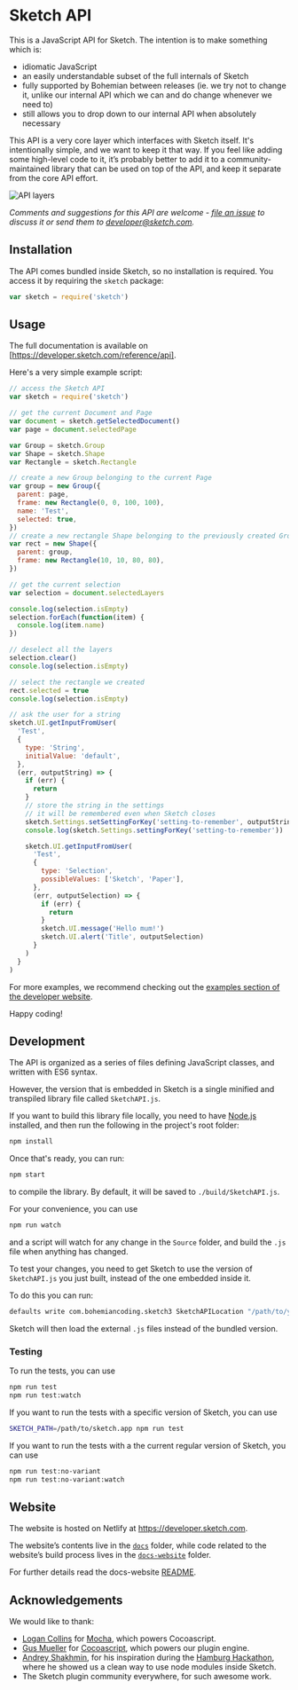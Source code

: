 # Sketch API

This is a JavaScript API for Sketch. The intention is to make something which is:

- idiomatic JavaScript
- an easily understandable subset of the full internals of Sketch
- fully supported by Bohemian between releases (ie. we try not to change it, unlike our internal API which we can and do change whenever we need to)
- still allows you to drop down to our internal API when absolutely necessary

This API is a very core layer which interfaces with Sketch itself. It's intentionally simple, and we want to keep it that way. If you feel like adding some high-level code to it, it’s probably better to add it to a community-maintained library that can be used on top of the API, and keep it separate from the core API effort.

![API layers](https://cloud.githubusercontent.com/assets/206306/19645098/f7d3615c-99ea-11e6-962a-439fb553bf2d.png)

_Comments and suggestions for this API are welcome - [file an issue](https://github.com/sketch-hq/SketchAPI/issues) to discuss it or send them to developer@sketch.com._

## Installation

The API comes bundled inside Sketch, so no installation is required. You access it by requiring the `sketch` package:

```js
var sketch = require('sketch')
```

## Usage

The full documentation is available on [https://developer.sketch.com/reference/api].

Here's a very simple example script:

```js
// access the Sketch API
var sketch = require('sketch')

// get the current Document and Page
var document = sketch.getSelectedDocument()
var page = document.selectedPage

var Group = sketch.Group
var Shape = sketch.Shape
var Rectangle = sketch.Rectangle

// create a new Group belonging to the current Page
var group = new Group({
  parent: page,
  frame: new Rectangle(0, 0, 100, 100),
  name: 'Test',
  selected: true,
})
// create a new rectangle Shape belonging to the previously created Group
var rect = new Shape({
  parent: group,
  frame: new Rectangle(10, 10, 80, 80),
})

// get the current selection
var selection = document.selectedLayers

console.log(selection.isEmpty)
selection.forEach(function(item) {
  console.log(item.name)
})

// deselect all the layers
selection.clear()
console.log(selection.isEmpty)

// select the rectangle we created
rect.selected = true
console.log(selection.isEmpty)

// ask the user for a string
sketch.UI.getInputFromUser(
  'Test',
  {
    type: 'String',
    initialValue: 'default',
  },
  (err, outputString) => {
    if (err) {
      return
    }
    // store the string in the settings
    // it will be remembered even when Sketch closes
    sketch.Settings.setSettingForKey('setting-to-remember', outputString)
    console.log(sketch.Settings.settingForKey('setting-to-remember'))

    sketch.UI.getInputFromUser(
      'Test',
      {
        type: 'Selection',
        possibleValues: ['Sketch', 'Paper'],
      },
      (err, outputSelection) => {
        if (err) {
          return
        }
        sketch.UI.message('Hello mum!')
        sketch.UI.alert('Title', outputSelection)
      }
    )
  }
)
```

For more examples, we recommend checking out the [examples section of the developer website](https://developer.sketch.com/examples/).

Happy coding!

## Development

The API is organized as a series of files defining JavaScript classes, and written with ES6 syntax.

However, the version that is embedded in Sketch is a single minified and transpiled library file called `SketchAPI.js`.

If you want to build this library file locally, you need to have [Node.js](https://nodejs.org) installed, and then run the following in the project's root folder:

```bash
npm install
```

Once that's ready, you can run:

```bash
npm start
```

to compile the library. By default, it will be saved to `./build/SketchAPI.js`.

For your convenience, you can use

```bash
npm run watch
```

and a script will watch for any change in the `Source` folder, and build the `.js` file when anything has changed.

To test your changes, you need to get Sketch to use the version of `SketchAPI.js` you just built, instead of the one embedded inside it.

To do this you can run:

```bash
defaults write com.bohemiancoding.sketch3 SketchAPILocation "/path/to/your/SketchAPI_repo/build"
```

Sketch will then load the external `.js` files instead of the bundled version.

### Testing

To run the tests, you can use

```bash
npm run test
npm run test:watch
```

If you want to run the tests with a specific version of Sketch, you can use

```bash
SKETCH_PATH=/path/to/sketch.app npm run test
```

If you want to run the tests with a the current regular version of Sketch, you can use

```bash
npm run test:no-variant
npm run test:no-variant:watch
```

## Website

The website is hosted on Netlify at https://developer.sketch.com.

The website’s contents live in the [`docs`](./docs) folder, while code related to the website’s build process lives in the [`docs-website`](./docs-website) folder.

For further details read the docs-website [README](./docs-website/README.md).

## Acknowledgements

We would like to thank:

- [Logan Collins](https://github.com/logancollins) for [Mocha](https://github.com/logancollins/Mocha), which powers Cocoascript.
- [Gus Mueller](https://github.com/ccgus) for [Cocoascript](https://github.com/ccgus/CocoaScript), which powers our plugin engine.
- [Andrey Shakhmin](https://github.com/turbobabr), for his inspiration during the [Hamburg Hackathon](http://designtoolshackday.com), where he showed us a clean way to use node modules inside Sketch.
- The Sketch plugin community everywhere, for such awesome work.
